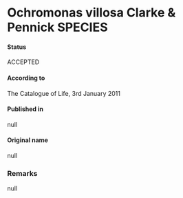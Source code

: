 Ochromonas villosa Clarke & Pennick SPECIES
=======

#### Status
ACCEPTED

#### According to
The Catalogue of Life, 3rd January 2011

#### Published in
null

#### Original name
null

### Remarks
null